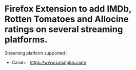# Firefox Extension to add IMDb, Rotten Tomatoes and Allocine ratings on several streaming platforms.

Streaming platform supported :
- Canal+ : https://www.canalplus.com/
